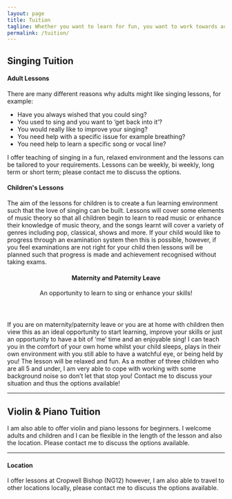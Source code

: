 ```yaml
---
layout: page
title: Tuition
tagline: Whether you want to learn for fun, you want to work towards achieving certain exams or you just want to improve your skills and confidence, Sarah is the teacher for you.
permalink: /tuition/
---
```

## Singing Tuition

#### Adult Lessons

There are many different reasons why adults might like singing lessons, for example:

<ul>
	<li>Have you always wished that you could sing?</li> 
	<li>You used to sing and you want to ‘get back into it’?</li> 
	<li>You would really like to improve your singing?</li> 
	<li>You need help with a specific issue for example breathing?</li> 
	<li>You need help to learn a specific song or vocal line?</li> 
</ul>

I offer teaching of singing in a fun, relaxed environment and the lessons can be tailored to your requirements. Lessons can be weekly, bi weekly, long term or short term; please contact me to discuss the options.

#### Children's Lessons
The aim of the lessons for children is to create a fun learning environment such that the love of singing can be built. Lessons will cover some elements of music theory so that all children begin to learn to read music or enhance their knowledge of music theory, and the songs learnt will cover a variety of genres including pop, classical, shows and more.  If your child would like to progress through an examination system then this is possible, however, if you feel examinations are not right for your child then lessons will be planned such that progress is made and achievement recognised without taking exams.

<header>
	<h4>Maternity and Paternity Leave</h4>
	<p>An opportunity to learn to sing or enhance your skills!</p>
</header>
If you are on maternity/paternity leave or you are at home with children then view this as an ideal opportunity to start learning, improve your skills or just an opportunity to have a bit of ‘me’ time and an enjoyable sing!  I can teach you in the comfort of your own home whilst your child sleeps, plays in their own environment with you still able to have a watchful eye, or being held by you! The lesson will be relaxed and fun.  As a mother of three children who are all 5 and under, I am very able to cope with working with some background noise so don’t let that stop you! Contact me to discuss your situation and thus the options available!

<hr />

## Violin & Piano Tuition

I am also able to offer violin and piano lessons for beginners. I welcome adults and children and I can be flexible in the length of the lesson and also the location. Please contact me to discuss the options available. 

<hr />

#### Location

I offer lessons at Cropwell Bishop (NG12) however, I am also able to travel to other locations locally, please contact me to discuss the options available.  